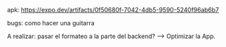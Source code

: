 apk: https://expo.dev/artifacts/0f50680f-7042-4db5-9590-5240f96ab6b7

bugs:
  como hacer una guitarra

A realizar: pasar el formateo a la parte del backend? --> Optimizar la App.
